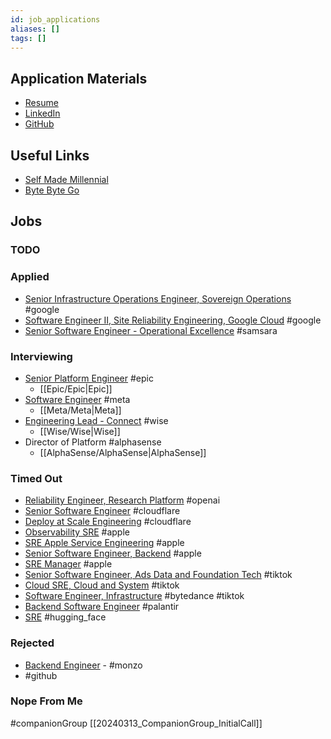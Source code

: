 ```yaml
---
id: job_applications
aliases: []
tags: []
---
```


## Application Materials

- [Resume](https://docs.google.com/document/d/19o6cy4JX0OI2LbTbgbu3XY2w5ttl8e-BwDrW6abitk0/edit#heading=h.nowr0u2bye1s)
- [LinkedIn](https://www.linkedin.com/in/dominicgreen/)
- [GitHub](https://github.com/domgreen/)

## Useful Links
- [Self Made Millennial](https://www.youtube.com/@SelfMadeMillennial)
- [Byte Byte Go](https://www.youtube.com/@ByteByteGo)
## Jobs

### TODO

### Applied

- [Senior Infrastructure Operations Engineer, Sovereign Operations](https://www.google.com/about/careers/applications/jobs/results/99043585782883014-senior-infrastructure-operations-engineer-sovereign-operations?location=London%2C%20UK&q=%22Engineer%22) #google
- [Software Engineer II, Site Reliability Engineering, Google Cloud](https://www.google.com/about/careers/applications/jobs/results/135837819055547078-software-engineer-ii-site-reliability-engineering-google-cloud?location=London,+UK&q=%22Engineer%22) #google 
- [Senior Software Engineer - Operational Excellence](https://boards.greenhouse.io/samsara/jobs/5692786?gh_jid=5692786&gh_src=78a986131us) #samsara

### Interviewing

- [Senior Platform Engineer](https://www.epicgames.com/site/en-US/careers/jobs/5045471004?lang=en-US) #epic 
	- [[Epic/Epic|Epic]]
- [Software Engineer](https://www.metacareers.com/profile/home) #meta
	- [[Meta/Meta|Meta]]
- [Engineering Lead - Connect](https://www.wise.jobs/role/5662198-engineering-lead-connect/) #wise 
	- [[Wise/Wise|Wise]]
- Director of Platform #alphasense 
	- [[AlphaSense/AlphaSense|AlphaSense]]

### Timed Out

- [Reliability Engineer, Research Platform](https://openai.com/careers/reliability-engineer-research-platform) #openai
- [Senior Software Engineer](https://boards.greenhouse.io/cloudflare/jobs/5579911?gh_jid=5579911) #cloudflare
- [Deploy at Scale Engineering](https://boards.greenhouse.io/cloudflare/jobs/5665618?gh_jid=5665618) #cloudflare
- [Observability SRE](https://jobs.apple.com/en-gb/details/200537110/Observability-Site-Reliability-Engineer) #apple
- [SRE Apple Service Engineering](https://jobs.apple.com/en-gb/details/200538240/Site-Reliability-Engineer,-Apple-Services-Engineering-ASE-) #apple
- [Senior Software Engineer, Backend](https://jobs.apple.com/en-gb/details/200516376/Senior-Software-Engineer,-Backend) #apple
- [SRE Manager](https://jobs.apple.com/en-gb/details/200528472/Site-Reliability-Engineering-Manager,-Apple-Services-Engineering-ASE-) #apple
- [Senior Software Engineer, Ads Data and Foundation Tech](https://careers.tiktok.com/position/7223040418598095165/detail) #tiktok
- [Cloud SRE, Cloud and System](https://careers.tiktok.com/position/7270255214413121853/detail) #tiktok
- [Software Engineer, Infrastructure](https://jobs.bytedance.com/en/position/6954028779976100109/detail) #bytedance #tiktok
- [Backend Software Engineer](https://jobs.lever.co/palantir/f70cdff7-c62f-4b73-a136-909e5e3d1891) #palantir
- [SRE](https://apply.workable.com/huggingface/j/5EC160CEFB/) #hugging_face
### Rejected

- [Backend Engineer](https://boards.greenhouse.io/monzo/jobs/5272421) - #monzo
- #github 

### Nope From Me

#companionGroup [[20240313_CompanionGroup_InitialCall]]